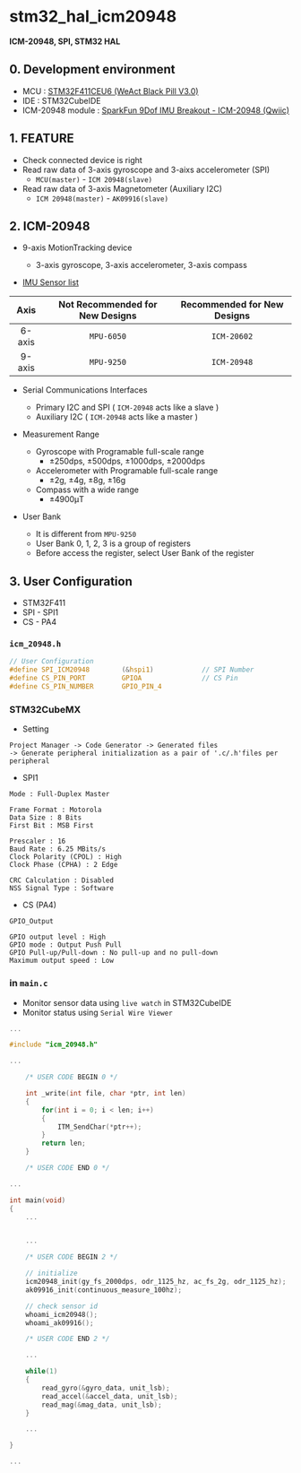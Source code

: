 # stm32_hal_icm20948

__ICM-20948, SPI, STM32 HAL__

## 0. Development environment  
* MCU : [STM32F411CEU6 (WeAct Black Pill V3.0)](https://github.com/WeActTC/MiniF4-STM32F4x1)
* IDE : STM32CubeIDE
* ICM-20948 module : [SparkFun 9Dof IMU Breakout - ICM-20948 (Qwiic)](https://www.sparkfun.com/products/15335)

## 1. FEATURE   
* Check connected device is right
* Read raw data of 3-axis gyroscope and 3-aixs accelerometer (SPI) 
   * `MCU(master)` - `ICM 20948(slave)`
* Read raw data of 3-axis Magnetometer (Auxiliary I2C)  
    * `ICM 20948(master)` - `AK09916(slave)`

## 2. ICM-20948
* 9-axis MotionTracking device  
    * 3-axis gyroscope, 3-axis accelerometer, 3-axis compass

* [IMU Sensor list](https://invensense.tdk.com/smartmotion/)

|Axis|Not Recommended for New Designs|Recommended for New Designs|
|:---:|:---:|:---:|
|6-axis|`MPU-6050`|`ICM-20602`|
|9-axis|`MPU-9250`|`ICM-20948`| 
 
* Serial Communications Interfaces
    * Primary I2C and SPI ( `ICM-20948` acts like a slave )
    * Auxiliary I2C ( `ICM-20948` acts like a master )  

* Measurement Range
    * Gyroscope with Programable full-scale range
        * ±250dps, ±500dps, ±1000dps, ±2000dps
    * Accelerometer with Programable full-scale range
        * ±2g, ±4g, ±8g, ±16g
    * Compass with a wide range
        * ±4900μT

* User Bank
    * It is different from `MPU-9250`
    * User Bank 0, 1, 2, 3 is a group of registers
    * Before access the register, select User Bank of the register


## 3. User Configuration   
* STM32F411
* SPI - SPI1  
* CS  - PA4

### `icm_20948.h`
```c
// User Configuration
#define SPI_ICM20948 		(&hspi1)	  	  	// SPI Number
#define CS_PIN_PORT         GPIOA			 	// CS Pin
#define CS_PIN_NUMBER		GPIO_PIN_4
```  
### STM32CubeMX  
* Setting  
```
Project Manager -> Code Generator -> Generated files 
-> Generate peripheral initialization as a pair of '.c/.h'files per peripheral
``` 
* SPI1
```
Mode : Full-Duplex Master  

Frame Format : Motorola  
Data Size : 8 Bits  
First Bit : MSB First  

Prescaler : 16
Baud Rate : 6.25 MBits/s
Clock Polarity (CPOL) : High
Clock Phase (CPHA) : 2 Edge  

CRC Calculation : Disabled
NSS Signal Type : Software
``` 
* CS (PA4)
```
GPIO_Output

GPIO output level : High
GPIO mode : Output Push Pull
GPIO Pull-up/Pull-down : No pull-up and no pull-down
Maximum output speed : Low
``` 

### in `main.c`
* Monitor sensor data using `live watch` in STM32CubeIDE
* Monitor status using `Serial Wire Viewer`
```c
...

#include "icm_20948.h"

...

    /* USER CODE BEGIN 0 */

    int _write(int file, char *ptr, int len)
    {
        for(int i = 0; i < len; i++)
        {
            ITM_SendChar(*ptr++);
        }
        return len;
    }

    /* USER CODE END 0 */

...

int main(void)
{
    ...


    ...

    /* USER CODE BEGIN 2 */

    // initialize
    icm20948_init(gy_fs_2000dps, odr_1125_hz, ac_fs_2g, odr_1125_hz);
    ak09916_init(continuous_measure_100hz);

    // check sensor id
    whoami_icm20948();
    whoami_ak09916();

    /* USER CODE END 2 */

    ...

    while(1)
    {
        read_gyro(&gyro_data, unit_lsb);
        read_accel(&accel_data, unit_lsb);
        read_mag(&mag_data, unit_lsb);
    }

    ...

}

...
```

